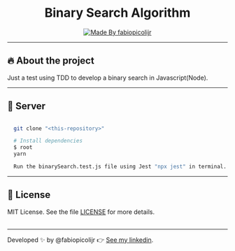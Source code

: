 <h1 align="center">Binary Search Algorithm</h1>

<p align="center">
  <a href="https://github.com/fabiopicolijr">
    <img alt="Made By fabiopicolijr" title="Made By fabiopicolijr" src="https://img.shields.io/badge/made%20by-fabiopicolijr-FF872C" alt="Made by fabiopicolijr" />
  <a>
</p>

---

## :fire: About the project

<p>
  Just a test using TDD to develop a binary search in Javascript(Node).
</p>

---

## :electric_plug: Server

```bash

  git clone "<this-repository>"

  # Install dependencies
  $ root
  yarn

  Run the binarySearch.test.js file using Jest "npx jest" in terminal.

```

---

## :memo: License

MIT License. See the file [LICENSE](LICENSE.md) for more details.
<br />
<br />

---

Developed :sparkles: by @fabiopicolijr :point_right: [See my linkedin](http://www.linkedin.com/in/fabiopicolijr).
